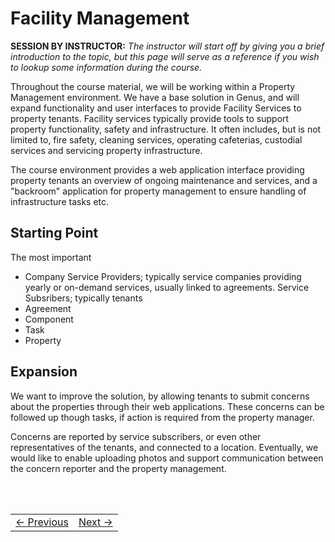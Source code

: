 # Facility Management
**SESSION BY INSTRUCTOR:** *The instructor will start off by giving you a brief introduction to the topic, but this page will serve as a reference if you wish to lookup some information during the course.*


Throughout the course material, we will be working within a Property Management environment. We have a base solution in Genus, and will expand functionality and user interfaces to provide Facility Services to property tenants. Facility services typically provide tools to support property functionality, safety and infrastructure. It often includes, but is not limited to, fire safety, cleaning services, operating cafeterias, custodial services and servicing property infrastructure.

The course environment provides a web application interface providing property tenants an overview of ongoing maintenance and services, and a "backroom" application for property management to ensure handling of infrastructure tasks etc.


## Starting Point

The most important

* Company
  Service Providers; typically service companies providing yearly or on-demand services, usually linked to agreements.
  Service Subsribers; typically tenants
* Agreement
* Component
* Task
* Property

## Expansion
We want to improve the solution, by allowing tenants to submit concerns about the properties through their web applications. These concerns can be followed up though tasks, if action is required from the property manager.

Concerns are reported by service subscribers, or even other representatives of the tenants, and connected to a location. Eventually, we would like to enable uploading photos and support communication between the concern reporter and the property management.


<br/>
<br/>



<table>
   <tr><td><a href="installation-of-sql-server-mgmt-studio.md"><- Previous</a></td><td align="right"><a href="e1.1-genus-clients.md">Next -></a></td></tr>
</table>

